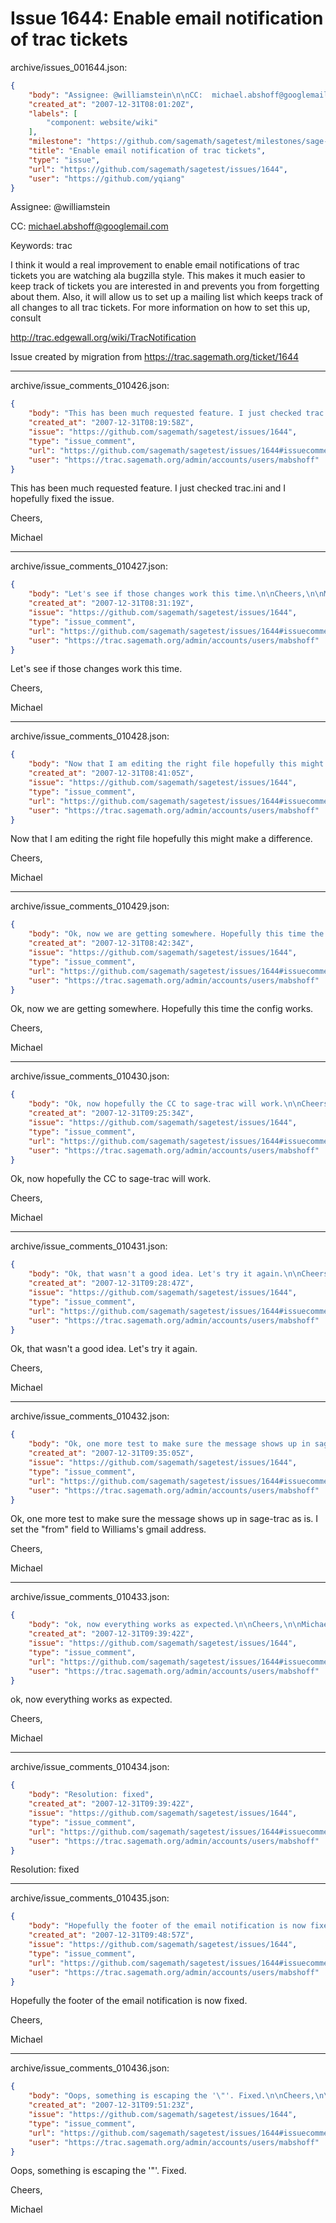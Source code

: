 # Issue 1644: Enable email notification of trac tickets

archive/issues_001644.json:
```json
{
    "body": "Assignee: @williamstein\n\nCC:  michael.abshoff@googlemail.com\n\nKeywords: trac\n\nI think it would a real improvement to enable email notifications of trac tickets you are watching ala bugzilla style.  This makes it much easier to keep track of tickets you are interested in and prevents you from forgetting about them.  Also, it will allow us to set up a mailing list which keeps track of all changes to all trac tickets.  For more information on how to set this up, consult \n\nhttp://trac.edgewall.org/wiki/TracNotification\n\nIssue created by migration from https://trac.sagemath.org/ticket/1644\n\n",
    "created_at": "2007-12-31T08:01:20Z",
    "labels": [
        "component: website/wiki"
    ],
    "milestone": "https://github.com/sagemath/sagetest/milestones/sage-2.9.2",
    "title": "Enable email notification of trac tickets",
    "type": "issue",
    "url": "https://github.com/sagemath/sagetest/issues/1644",
    "user": "https://github.com/yqiang"
}
```
Assignee: @williamstein

CC:  michael.abshoff@googlemail.com

Keywords: trac

I think it would a real improvement to enable email notifications of trac tickets you are watching ala bugzilla style.  This makes it much easier to keep track of tickets you are interested in and prevents you from forgetting about them.  Also, it will allow us to set up a mailing list which keeps track of all changes to all trac tickets.  For more information on how to set this up, consult 

http://trac.edgewall.org/wiki/TracNotification

Issue created by migration from https://trac.sagemath.org/ticket/1644





---

archive/issue_comments_010426.json:
```json
{
    "body": "This has been much requested feature. I just checked trac.ini and I hopefully fixed the issue.\n\nCheers,\n\nMichael",
    "created_at": "2007-12-31T08:19:58Z",
    "issue": "https://github.com/sagemath/sagetest/issues/1644",
    "type": "issue_comment",
    "url": "https://github.com/sagemath/sagetest/issues/1644#issuecomment-10426",
    "user": "https://trac.sagemath.org/admin/accounts/users/mabshoff"
}
```

This has been much requested feature. I just checked trac.ini and I hopefully fixed the issue.

Cheers,

Michael



---

archive/issue_comments_010427.json:
```json
{
    "body": "Let's see if those changes work this time.\n\nCheers,\n\nMichael",
    "created_at": "2007-12-31T08:31:19Z",
    "issue": "https://github.com/sagemath/sagetest/issues/1644",
    "type": "issue_comment",
    "url": "https://github.com/sagemath/sagetest/issues/1644#issuecomment-10427",
    "user": "https://trac.sagemath.org/admin/accounts/users/mabshoff"
}
```

Let's see if those changes work this time.

Cheers,

Michael



---

archive/issue_comments_010428.json:
```json
{
    "body": "Now that I am editing the right file hopefully this might make a difference.\n\nCheers,\n\nMichael",
    "created_at": "2007-12-31T08:41:05Z",
    "issue": "https://github.com/sagemath/sagetest/issues/1644",
    "type": "issue_comment",
    "url": "https://github.com/sagemath/sagetest/issues/1644#issuecomment-10428",
    "user": "https://trac.sagemath.org/admin/accounts/users/mabshoff"
}
```

Now that I am editing the right file hopefully this might make a difference.

Cheers,

Michael



---

archive/issue_comments_010429.json:
```json
{
    "body": "Ok, now we are getting somewhere. Hopefully this time the config works.\n\nCheers,\n\nMichael",
    "created_at": "2007-12-31T08:42:34Z",
    "issue": "https://github.com/sagemath/sagetest/issues/1644",
    "type": "issue_comment",
    "url": "https://github.com/sagemath/sagetest/issues/1644#issuecomment-10429",
    "user": "https://trac.sagemath.org/admin/accounts/users/mabshoff"
}
```

Ok, now we are getting somewhere. Hopefully this time the config works.

Cheers,

Michael



---

archive/issue_comments_010430.json:
```json
{
    "body": "Ok, now hopefully the CC to sage-trac will work.\n\nCheers,\n\nMichael",
    "created_at": "2007-12-31T09:25:34Z",
    "issue": "https://github.com/sagemath/sagetest/issues/1644",
    "type": "issue_comment",
    "url": "https://github.com/sagemath/sagetest/issues/1644#issuecomment-10430",
    "user": "https://trac.sagemath.org/admin/accounts/users/mabshoff"
}
```

Ok, now hopefully the CC to sage-trac will work.

Cheers,

Michael



---

archive/issue_comments_010431.json:
```json
{
    "body": "Ok, that wasn't a good idea. Let's try it again.\n\nCheers,\n\nMichael",
    "created_at": "2007-12-31T09:28:47Z",
    "issue": "https://github.com/sagemath/sagetest/issues/1644",
    "type": "issue_comment",
    "url": "https://github.com/sagemath/sagetest/issues/1644#issuecomment-10431",
    "user": "https://trac.sagemath.org/admin/accounts/users/mabshoff"
}
```

Ok, that wasn't a good idea. Let's try it again.

Cheers,

Michael



---

archive/issue_comments_010432.json:
```json
{
    "body": "Ok, one more test to make sure the message shows up in sage-trac as is. I set the \"from\" field to Williams's gmail address.\n\nCheers,\n\nMichael",
    "created_at": "2007-12-31T09:35:05Z",
    "issue": "https://github.com/sagemath/sagetest/issues/1644",
    "type": "issue_comment",
    "url": "https://github.com/sagemath/sagetest/issues/1644#issuecomment-10432",
    "user": "https://trac.sagemath.org/admin/accounts/users/mabshoff"
}
```

Ok, one more test to make sure the message shows up in sage-trac as is. I set the "from" field to Williams's gmail address.

Cheers,

Michael



---

archive/issue_comments_010433.json:
```json
{
    "body": "ok, now everything works as expected.\n\nCheers,\n\nMichael",
    "created_at": "2007-12-31T09:39:42Z",
    "issue": "https://github.com/sagemath/sagetest/issues/1644",
    "type": "issue_comment",
    "url": "https://github.com/sagemath/sagetest/issues/1644#issuecomment-10433",
    "user": "https://trac.sagemath.org/admin/accounts/users/mabshoff"
}
```

ok, now everything works as expected.

Cheers,

Michael



---

archive/issue_comments_010434.json:
```json
{
    "body": "Resolution: fixed",
    "created_at": "2007-12-31T09:39:42Z",
    "issue": "https://github.com/sagemath/sagetest/issues/1644",
    "type": "issue_comment",
    "url": "https://github.com/sagemath/sagetest/issues/1644#issuecomment-10434",
    "user": "https://trac.sagemath.org/admin/accounts/users/mabshoff"
}
```

Resolution: fixed



---

archive/issue_comments_010435.json:
```json
{
    "body": "Hopefully the footer of the email notification is now fixed.\n\nCheers,\n\nMichael",
    "created_at": "2007-12-31T09:48:57Z",
    "issue": "https://github.com/sagemath/sagetest/issues/1644",
    "type": "issue_comment",
    "url": "https://github.com/sagemath/sagetest/issues/1644#issuecomment-10435",
    "user": "https://trac.sagemath.org/admin/accounts/users/mabshoff"
}
```

Hopefully the footer of the email notification is now fixed.

Cheers,

Michael



---

archive/issue_comments_010436.json:
```json
{
    "body": "Oops, something is escaping the '\"'. Fixed.\n\nCheers,\n\nMichael",
    "created_at": "2007-12-31T09:51:23Z",
    "issue": "https://github.com/sagemath/sagetest/issues/1644",
    "type": "issue_comment",
    "url": "https://github.com/sagemath/sagetest/issues/1644#issuecomment-10436",
    "user": "https://trac.sagemath.org/admin/accounts/users/mabshoff"
}
```

Oops, something is escaping the '"'. Fixed.

Cheers,

Michael
